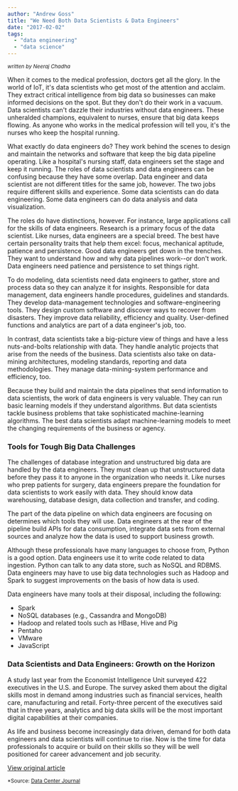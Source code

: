 ```yaml
---
author: "Andrew Goss"
title: "We Need Both Data Scientists & Data Engineers"
date: "2017-02-02"
tags:
  - "data engineering"
  - "data science"
---
```

<sub><i>written by Neeraj Chadha</i></sub>

When it comes to the medical profession, doctors get all the glory. In the world of IoT, it's data scientists who get most of the attention and acclaim. They extract critical intelligence from big data so businesses can make informed decisions on the spot. But they don't do their work in a vacuum. Data scientists can't dazzle their industries without data engineers. These unheralded champions, equivalent to nurses, ensure that big data keeps flowing. As anyone who works in the medical profession will tell you, it's the nurses who keep the hospital running.

What exactly do data engineers do? They work behind the scenes to design and maintain the networks and software that keep the big data pipeline operating. Like a hospital's nursing staff, data engineers set the stage and keep it running. The roles of data scientists and data engineers can be confusing because they have some overlap. Data engineer and data scientist are not different titles for the same job, however. The two jobs require different skills and experience. Some data scientists can do data engineering. Some data engineers can do data analysis and data visualization.

The roles do have distinctions, however. For instance, large applications call for the skills of data engineers. Research is a primary focus of the data scientist. Like nurses, data engineers are a special breed. The best have certain personality traits that help them excel: focus, mechanical aptitude, patience and persistence. Good data engineers get down in the trenches. They want to understand how and why data pipelines work--or don't work. Data engineers need patience and persistence to set things right.

To do modeling, data scientists need data engineers to gather, store and process data so they can analyze it for insights. Responsible for data management, data engineers handle procedures, guidelines and standards. They develop data-management technologies and software-engineering tools. They design custom software and discover ways to recover from disasters. They improve data reliability, efficiency and quality. User-defined functions and analytics are part of a data engineer's job, too.

In contrast, data scientists take a big-picture view of things and have a less nuts-and-bolts relationship with data. They handle analytic projects that arise from the needs of the business. Data scientists also take on data-mining architectures, modeling standards, reporting and data methodologies. They manage data-mining-system performance and efficiency, too.

Because they build and maintain the data pipelines that send information to data scientists, the work of data engineers is very valuable. They can run basic learning models if they understand algorithms. But data scientists tackle business problems that take sophisticated machine-learning algorithms. The best data scientists adapt machine-learning models to meet the changing requirements of the business or agency.

### Tools for Tough Big Data Challenges

The challenges of database integration and unstructured big data are handled by the data engineers. They must clean up that unstructured data before they pass it to anyone in the organization who needs it. Like nurses who prep patients for surgery, data engineers prepare the foundation for data scientists to work easily with data. They should know data warehousing, database design, data collection and transfer, and coding.

The part of the data pipeline on which data engineers are focusing on determines which tools they will use. Data engineers at the rear of the pipeline build APIs for data consumption, integrate data sets from external sources and analyze how the data is used to support business growth.

Although these professionals have many languages to choose from, Python is a good option. Data engineers use it to write code related to data ingestion. Python can talk to any data store, such as NoSQL and RDBMS. Data engineers may have to use big data technologies such as Hadoop and Spark to suggest improvements on the basis of how data is used.

Data engineers have many tools at their disposal, including the following:

* Spark
* NoSQL databases (e.g., Cassandra and MongoDB)
* Hadoop and related tools such as HBase, Hive and Pig
* Pentaho
* VMware
* JavaScript

### Data Scientists and Data Engineers: Growth on the Horizon

A study last year from the Economist Intelligence Unit surveyed 422 executives in the U.S. and Europe. The survey asked them about the digital skills most in demand among industries such as financial services, health care, manufacturing and retail. Forty-three percent of the executives said that in three years, analytics and big data skills will be the most important digital capabilities at their companies.

As life and business become increasingly data driven, demand for both data engineers and data scientists will continue to rise. Now is the time for data professionals to acquire or build on their skills so they will be well positioned for career advancement and job security.

<a href="http://www.datacenterjournal.com/need-data-scientists-data-engineers" class="btn" target="_blank">View original article</a>

<sub>*Source: <a href="http://www.datacenterjournal.com" target=_>Data Center Journal</a></sub>
